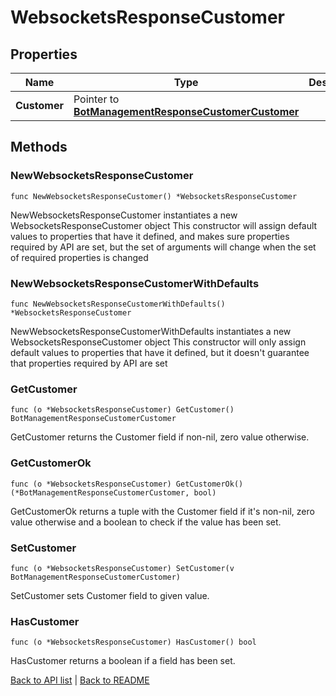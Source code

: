 # WebsocketsResponseCustomer

## Properties

Name | Type | Description | Notes
------------ | ------------- | ------------- | -------------
**Customer** | Pointer to [**BotManagementResponseCustomerCustomer**](BotManagementResponseCustomerCustomer.md) |  | [optional] 

## Methods

### NewWebsocketsResponseCustomer

`func NewWebsocketsResponseCustomer() *WebsocketsResponseCustomer`

NewWebsocketsResponseCustomer instantiates a new WebsocketsResponseCustomer object
This constructor will assign default values to properties that have it defined,
and makes sure properties required by API are set, but the set of arguments
will change when the set of required properties is changed

### NewWebsocketsResponseCustomerWithDefaults

`func NewWebsocketsResponseCustomerWithDefaults() *WebsocketsResponseCustomer`

NewWebsocketsResponseCustomerWithDefaults instantiates a new WebsocketsResponseCustomer object
This constructor will only assign default values to properties that have it defined,
but it doesn't guarantee that properties required by API are set

### GetCustomer

`func (o *WebsocketsResponseCustomer) GetCustomer() BotManagementResponseCustomerCustomer`

GetCustomer returns the Customer field if non-nil, zero value otherwise.

### GetCustomerOk

`func (o *WebsocketsResponseCustomer) GetCustomerOk() (*BotManagementResponseCustomerCustomer, bool)`

GetCustomerOk returns a tuple with the Customer field if it's non-nil, zero value otherwise
and a boolean to check if the value has been set.

### SetCustomer

`func (o *WebsocketsResponseCustomer) SetCustomer(v BotManagementResponseCustomerCustomer)`

SetCustomer sets Customer field to given value.

### HasCustomer

`func (o *WebsocketsResponseCustomer) HasCustomer() bool`

HasCustomer returns a boolean if a field has been set.


[Back to API list](../README.md#documentation-for-api-endpoints) | [Back to README](../README.md)
